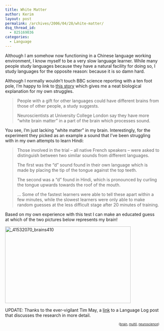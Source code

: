 ```yaml
---
title: White Matter
author: Kerim
layout: post
permalink: /archives/2006/04/28/white-matter/
dsq_thread_id:
  - 825169036
categories:
  - Language
---
```

Although I am somehow now functioning in a Chinese language working environment, I know myself to be a very slow language learner. While many people study languages because they have a natural facility for doing so, I study languages for the opposite reason: because it is so damn hard.

Although I normally wouldn&#8217;t touch BBC science reporting with a ten foot pole, I&#8217;m happy to link to <a href="http://news.bbc.co.uk/2/hi/uk_news/education/4883418.stm" onclick="_gaq.push(['_trackEvent', 'outbound-article', 'http://news.bbc.co.uk/2/hi/uk_news/education/4883418.stm', 'this story']);" >this story</a> which gives me a neat biological explanation for my own struggles.

> People with a gift for other languages could have different brains from those of other people, a study suggests.
> 
> Neuroscientists at University College London say they have more &#8220;white brain matter&#8221; in a part of the brain which processes sound.

You see, I&#8217;m just lacking &#8220;white matter&#8221; in my brain. Interestingly, for the experiment they picked as an example a sound that I&#8217;ve been struggling with in my own attempts to learn Hindi:

> Those involved in the trial &#8211; all native French speakers &#8211; were asked to distinguish between two similar sounds from different languages.
> 
> The first was the &#8220;d&#8221; sound found in their own language which is made by placing the tip of the tongue against the top teeth.
> 
> The second was a &#8220;d&#8221; found in Hindi, which is pronounced by curling the tongue upwards towards the roof of the mouth.
> 
> &#8230; Some of the fastest learners were able to tell these apart within a few minutes, while the slowest learners were only able to make random guesses at the less difficult stage after 20 minutes of training.

Based on my own experience with this test I can make an educated guess at which of the two pictures below represents my brain!

<a href="http://www.flickr.com/photos/kerim/136702203/" onclick="_gaq.push(['_trackEvent', 'outbound-article', 'http://www.flickr.com/photos/kerim/136702203/', '']);" title="Photo Sharing"><img width="410" height="250" alt="_41532070_brains410" src="http://static.flickr.com/49/136702203_0fc5dbd23f_o.jpg" /></a>

UPDATE: Thanks to the ever-vigilant Tim May, a <a href="http://itre.cis.upenn.edu/~myl/languagelog/archives/003032.html" onclick="_gaq.push(['_trackEvent', 'outbound-article', 'http://itre.cis.upenn.edu/~myl/languagelog/archives/003032.html', 'link']);" >link</a> to a Language Log post that discusses the research in more detail.

<div style="text-align: right">


<div style="text-align: right">
  <span style="font-size: x-small">{<a href="http://www.technorati.com/tag/brain" onclick="_gaq.push(['_trackEvent', 'outbound-article', 'http://www.technorati.com/tag/brain', 'brain']);" rel="tag">brain</a>, <a href="http://www.technorati.com/tag/multil" onclick="_gaq.push(['_trackEvent', 'outbound-article', 'http://www.technorati.com/tag/multil', 'multil']);" rel="tag">multil</a>, <a href="http://www.technorati.com/tag/neuroscience" onclick="_gaq.push(['_trackEvent', 'outbound-article', 'http://www.technorati.com/tag/neuroscience', 'neuroscience']);" rel="tag">neuroscience</a>}</span>


<!-- technorati tags end -->

